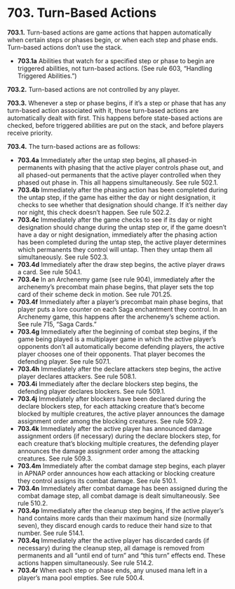 # **703.** Turn-Based Actions

**703.1.** Turn-based actions are game actions that happen automatically when certain steps or phases begin, or when each step and phase ends. Turn-based actions don’t use the stack.
+ **703.1a** Abilities that watch for a specified step or phase to begin are triggered abilities, not turn-based actions. (See rule 603, “Handling Triggered Abilities.”)

**703.2.** Turn-based actions are not controlled by any player.

**703.3.** Whenever a step or phase begins, if it’s a step or phase that has any turn-based action associated with it, those turn-based actions are automatically dealt with first. This happens before state-based actions are checked, before triggered abilities are put on the stack, and before players receive priority.

**703.4.** The turn-based actions are as follows:
+ **703.4a** Immediately after the untap step begins, all phased-in permanents with phasing that the active player controls phase out, and all phased-out permanents that the active player controlled when they phased out phase in. This all happens simultaneously. See rule 502.1.
+ **703.4b** Immediately after the phasing action has been completed during the untap step, if the game has either the day or night designation, it checks to see whether that designation should change. If it’s neither day nor night, this check doesn’t happen. See rule 502.2.
+ **703.4c** Immediately after the game checks to see if its day or night designation should change during the untap step or, if the game doesn’t have a day or night designation, immediately after the phasing action has been completed during the untap step, the active player determines which permanents they control will untap. Then they untap them all simultaneously. See rule 502.3.
+ **703.4d** Immediately after the draw step begins, the active player draws a card. See rule 504.1.
+ **703.4e** In an Archenemy game (see rule 904), immediately after the archenemy’s precombat main phase begins, that player sets the top card of their scheme deck in motion. See rule 701.25.
+ **703.4f** Immediately after a player’s precombat main phase begins, that player puts a lore counter on each Saga enchantment they control. In an Archenemy game, this happens after the archenemy’s scheme action. See rule 715, “Saga Cards.”
+ **703.4g** Immediately after the beginning of combat step begins, if the game being played is a multiplayer game in which the active player’s opponents don’t all automatically become defending players, the active player chooses one of their opponents. That player becomes the defending player. See rule 507.1.
+ **703.4h** Immediately after the declare attackers step begins, the active player declares attackers. See rule 508.1.
+ **703.4i** Immediately after the declare blockers step begins, the defending player declares blockers. See rule 509.1.
+ **703.4j** Immediately after blockers have been declared during the declare blockers step, for each attacking creature that’s become blocked by multiple creatures, the active player announces the damage assignment order among the blocking creatures. See rule 509.2.
+ **703.4k** Immediately after the active player has announced damage assignment orders (if necessary) during the declare blockers step, for each creature that’s blocking multiple creatures, the defending player announces the damage assignment order among the attacking creatures. See rule 509.3.
+ **703.4m** Immediately after the combat damage step begins, each player in APNAP order announces how each attacking or blocking creature they control assigns its combat damage. See rule 510.1.
+ **703.4n** Immediately after combat damage has been assigned during the combat damage step, all combat damage is dealt simultaneously. See rule 510.2.
+ **703.4p** Immediately after the cleanup step begins, if the active player’s hand contains more cards than their maximum hand size (normally seven), they discard enough cards to reduce their hand size to that number. See rule 514.1.
+ **703.4q** Immediately after the active player has discarded cards (if necessary) during the cleanup step, all damage is removed from permanents and all “until end of turn” and “this turn” effects end. These actions happen simultaneously. See rule 514.2.
+ **703.4r** When each step or phase ends, any unused mana left in a player’s mana pool empties. See rule 500.4.
